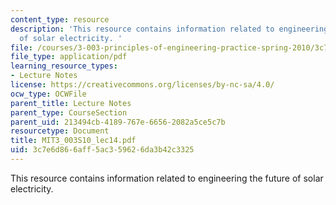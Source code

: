 ```yaml
---
content_type: resource
description: 'This resource contains information related to engineering the future
  of solar electricity. '
file: /courses/3-003-principles-of-engineering-practice-spring-2010/3c7e6d866aff5ac359626da3b42c3325_MIT3_003S10_lec14.pdf
file_type: application/pdf
learning_resource_types:
- Lecture Notes
license: https://creativecommons.org/licenses/by-nc-sa/4.0/
ocw_type: OCWFile
parent_title: Lecture Notes
parent_type: CourseSection
parent_uid: 213494cb-4189-767e-6656-2082a5ce5c7b
resourcetype: Document
title: MIT3_003S10_lec14.pdf
uid: 3c7e6d86-6aff-5ac3-5962-6da3b42c3325
---
```

This resource contains information related to engineering the future of solar electricity. 